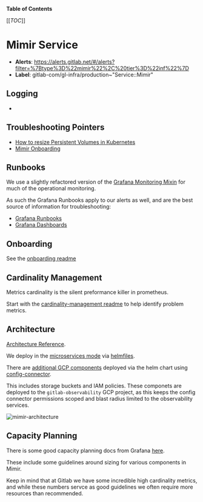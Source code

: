 <!-- MARKER: do not edit this section directly. Edit services/service-catalog.yml then run scripts/generate-docs -->

**Table of Contents**

[[_TOC_]]

# Mimir Service

* **Alerts**: <https://alerts.gitlab.net/#/alerts?filter=%7Btype%3D%22mimir%22%2C%20tier%3D%22inf%22%7D>
* **Label**: gitlab-com/gl-infra/production~"Service::Mimir"

## Logging

* []()

## Troubleshooting Pointers

* [How to resize Persistent Volumes in Kubernetes](../kube/k8s-pvc-resize.md)
* [Mimir Onboarding](onboarding.md)
<!-- END_MARKER -->

<!-- ## Summary -->
## Runbooks

We use a slightly refactored version of the [Grafana Monitoring Mixin](https://gitlab.com/gitlab-com/gl-infra/monitoring-mixins) for much of the operational monitoring.

As such the Grafana Runbooks apply to our alerts as well, and are the best source of information for troubleshooting:
* [Grafana Runbooks](https://grafana.com/docs/mimir/latest/manage/mimir-runbooks/)
* [Grafana Dashboards](https://dashboards.gitlab.net/goto/NWm6gahIR?orgId=1)

## Onboarding

See the [onboarding readme](./onboarding.md)

## Cardinality Management

Metrics cardinality is the silent preformance killer in prometheus.

Start with the [cardinality-management readme](./cardinality-management.md) to help identify problem metrics.

<!-- ## Architecture -->

## Architecture 

[Architecture Reference](https://grafana.com/docs/mimir/latest/references/architecture/).

We deploy in the [microservices mode](https://grafana.com/docs/mimir/latest/references/architecture/deployment-modes/#microservices-mode) via [helmfiles](https://gitlab.com/gitlab-com/gl-infra/k8s-workloads/gitlab-helmfiles/-/tree/master/releases/mimir).

There are [additional GCP components](https://gitlab.com/gitlab-com/gl-infra/k8s-workloads/gitlab-helmfiles/-/blob/master/releases/mimir/values.yaml.gotmpl#L506) deployed via the helm chart using [config-connector](https://cloud.google.com/config-connector/docs/overview).

This includes storage buckets and IAM policies. These componets are deployed to the `gitlab-observability` GCP project, as this keeps the config connector permissions scoped and blast radius limited to the observability services.

![mimir-architecture](img/mimir-architecture-overview.png)

<!-- ## Performance -->

<!-- ## Scalability -->

## Capacity Planning

There is some good capacity planning docs from Grafana [here](https://grafana.com/docs/mimir/latest/manage/run-production-environment/planning-capacity/#microservices-mode).

These include some guidelines around sizing for various components in Mimir.

Keep in mind that at Gitlab we have some incredible high cardinality metrics, and while these numbers servce as good guidelines we often require more resources than recommended.

<!-- ## Availability -->

<!-- ## Durability -->

<!-- ## Security/Compliance -->

<!-- ## Monitoring/Alerting -->

<!-- ## Links to further Documentation -->
